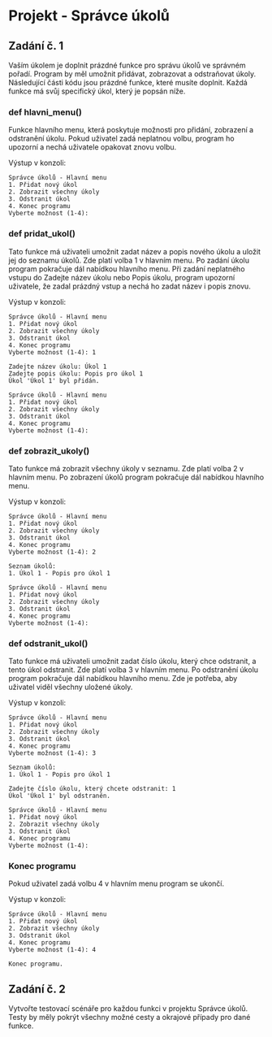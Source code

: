 # Projekt - Správce úkolů

## Zadání č. 1
Vaším úkolem je doplnit prázdné funkce pro správu úkolů ve správném pořadí. Program by měl umožnit přidávat, zobrazovat a odstraňovat úkoly. 
Následující části kódu jsou prázdné funkce, které musíte doplnit. Každá funkce má svůj specifický úkol, který je popsán níže. 

### def hlavni_menu()
Funkce hlavního menu, která poskytuje možnosti pro přidání, zobrazení a odstranění úkolu. Pokud uživatel zadá neplatnou volbu, program ho upozorní a nechá uživatele opakovat znovu volbu. 

Výstup v konzoli:
```
Správce úkolů - Hlavní menu
1. Přidat nový úkol      
2. Zobrazit všechny úkoly
3. Odstranit úkol        
4. Konec programu     
Vyberte možnost (1-4):   
```

### def pridat_ukol()
Tato funkce má uživateli umožnit zadat název a popis nového úkolu a uložit jej do seznamu úkolů. Zde platí volba 1 v hlavním menu. Po zadání úkolu program pokračuje dál nabídkou hlavního menu. Při zadání neplatného vstupu do Zadejte název úkolu nebo Popis úkolu, program upozorní uživatele, že zadal prázdný vstup a nechá ho zadat název i popis znovu. 

Výstup v konzoli:
```
Správce úkolů - Hlavní menu
1. Přidat nový úkol      
2. Zobrazit všechny úkoly
3. Odstranit úkol        
4. Konec programu        
Vyberte možnost (1-4): 1 

Zadejte název úkolu: Úkol 1
Zadejte popis úkolu: Popis pro úkol 1
Úkol 'Úkol 1' byl přidán.

Správce úkolů - Hlavní menu
1. Přidat nový úkol        
2. Zobrazit všechny úkoly  
3. Odstranit úkol
4. Konec programu
Vyberte možnost (1-4):   
```

### def zobrazit_ukoly()
Tato funkce má zobrazit všechny úkoly v seznamu. Zde platí volba 2 v hlavním menu. Po zobrazení úkolů program pokračuje dál nabídkou hlavního menu.

Výstup v konzoli:
```
Správce úkolů - Hlavní menu
1. Přidat nový úkol        
2. Zobrazit všechny úkoly  
3. Odstranit úkol
4. Konec programu
Vyberte možnost (1-4): 2   

Seznam úkolů:
1. Úkol 1 - Popis pro úkol 1

Správce úkolů - Hlavní menu 
1. Přidat nový úkol
2. Zobrazit všechny úkoly   
3. Odstranit úkol
4. Konec programu
Vyberte možnost (1-4):
```

### def odstranit_ukol()
Tato funkce má uživateli umožnit zadat číslo úkolu, který chce odstranit, a tento úkol odstranit. Zde platí volba 3 v hlavním menu. Po odstranění úkolu program pokračuje dál nabídkou hlavního menu. Zde je potřeba, aby uživatel viděl všechny uložené úkoly. 

Výstup v konzoli:
```
Správce úkolů - Hlavní menu 
1. Přidat nový úkol
2. Zobrazit všechny úkoly   
3. Odstranit úkol
4. Konec programu
Vyberte možnost (1-4): 3

Seznam úkolů:
1. Úkol 1 - Popis pro úkol 1

Zadejte číslo úkolu, který chcete odstranit: 1
Úkol 'Úkol 1' byl odstraněn.

Správce úkolů - Hlavní menu
1. Přidat nový úkol
2. Zobrazit všechny úkoly
3. Odstranit úkol
4. Konec programu
Vyberte možnost (1-4):
```

### Konec programu
Pokud uživatel zadá volbu 4 v hlavním menu program se ukončí. 

Výstup v konzoli:
```
Správce úkolů - Hlavní menu
1. Přidat nový úkol
2. Zobrazit všechny úkoly
3. Odstranit úkol
4. Konec programu
Vyberte možnost (1-4): 4

Konec programu.
```

## Zadání č. 2
Vytvořte testovací scénáře pro každou funkci v projektu Správce úkolů. Testy by měly pokrýt všechny možné cesty a okrajové případy pro dané funkce.

